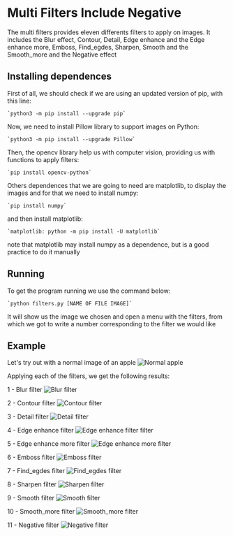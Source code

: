 # Multi Filters Include Negative

The multi filters provides eleven differents filters to apply on images. It includes the Blur effect, Contour, Detail, Edge enhance and the Edge enhance more, Emboss, Find_egdes, Sharpen, Smooth and the Smooth_more and the Negative effect

## Installing dependences

First of all, we should check if we are using an updated version of pip, with this line:

    `python3 -m pip install --upgrade pip`

Now, we need to install Pillow library to support images on Python:

    `python3 -m pip install --upgrade Pillow`

Then, the opencv library help us with computer vision, providing us with functions to apply filters:

    `pip install opencv-python`

Others dependences that we are going to need are matplotlib, to display the images and for that we need to install numpy:

    `pip install numpy`

and then install matplotlib:

    `matplotlib: python -m pip install -U matplotlib`

note that matplotlib may install numpy as a dependence, but is a good practice to do it manually

## Running

To get the program running we use the command below:

    `python filters.py [NAME OF FILE IMAGE]`

It will show us the image we chosen and open a menu with the filters, from which we got to write a number corresponding to the filter we would like

## Example

Let's try out with a normal image of an apple
![Normal apple](./apple.jpg|width=48)

Applying each of the filters, we get the following results:

1 - Blur filter
![Blur filter](./images/apple_1_converted.jpg|width=48)

2 - Contour filter
![Contour filter](./images/apple_1_converted.jpg|width=48)

3 - Detail filter
![Detail filter](./images/apple_1_converted.jpg|width=48)

4 - Edge enhance filter
![Edge enhance filter filter](./images/apple_1_converted.jpg|width=48)

5 - Edge enhance more filter
![Edge enhance more filter](./images/apple_1_converted.jpg|width=48)

6 - Emboss filter
![Emboss filter](./images/apple_1_converted.jpg|width=48)

7 - Find_egdes filter
![Find_egdes filter](./images/apple_1_converted.jpg|width=48)

8 - Sharpen filter
![Sharpen filter](./images/apple_1_converted.jpg|width=48)

9 - Smooth filter
![Smooth filter](./images/apple_1_converted.jpg|width=48)

10 - Smooth_more filter
![Smooth_more filter](./images/apple_1_converted.jpg|width=48)

11 - Negative filter
![Negative filter](./images/apple_1_converted.jpg|width=48)